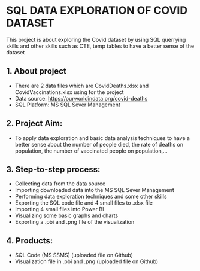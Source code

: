 # SQL DATA EXPLORATION OF COVID DATASET
This project is about exploring the Covid dataset by using SQL querrying skills and other skills such as CTE, temp tables to have a better sense of the dataset
## 1. About project
- There are 2 data files which are CovidDeaths.xlsx and CovidVaccinations.xlsx using for the project
- Data source: https://ourworldindata.org/covid-deaths
- SQL Platform: MS SQL Sever Management
## 2. Project Aim:
- To apply data exploration and basic data analysis techniques to have a better sense about the number of people died, the rate of deaths on population, the number of vaccinated people on population,...
## 3. Step-to-step process:
- Collecting data from the data source
- Importing downloaded data into the MS SQL Sever Management
- Performing data exploration techniques and some other skills
- Exporting the SQL code file and 4 small files to .xlsx file
- Importing 4 small files into Power BI
- Visualizing some basic graphs and charts
- Exporting a .pbi  and .png file of the visualization
## 4. Products:
- SQL Code (MS SSMS) (uploaded file on Github)
- Visualization file in .pbi and .png (uploaded file on Github)
